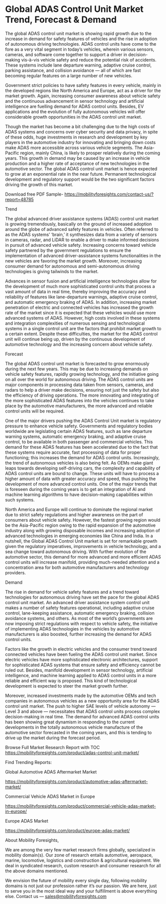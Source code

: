 # Global ADAS Control Unit Market Trend, Forecast & Demand
The global ADAS control unit market is showing rapid growth due to the increase in demand for safety features of vehicles and the rise in adoption of autonomous driving technologies. ADAS control units have come to the fore as a very vital segment in today’s vehicles, wherein various sensors, cameras, and software come together to support a driver in decision-making vis-à-vis vehicle safety and reduce the potential risk of accidents. These systems include lane departure warning, adaptive cruise control, parking assistance, and collision avoidance — all of which are fast becoming regular features on a large number of new vehicles.

Government strict policies to have safety features in every vehicle, mainly in the developed regions like North America and Europe, act as a driver for the market growth. Again, increasing consumer awareness about vehicle safety and the continuous advancement in sensor technology and artificial intelligence are fuelling demand for ADAS control units. Besides, EV applications and the evolution of fully autonomous vehicles will offer considerable growth opportunities in the ADAS control unit market.

Though the market has become a bit challenging due to the high costs of ADAS systems and concerns over cyber security and data privacy, in spite of these odds, huge investments in research and development by key players in the automotive industry for innovating and bringing down costs make ADAS more accessible across various vehicle segments. The Asia-Pacific region, mainly China, is likely to prosper relatively during the coming years. This growth in demand may be caused by an increase in vehicle production and a higher rate of acceptance of new technologies in the automotive sector. The global ADAS control unit market is hence expected to grow at an exponential rate in the near future. Permanent technological development and regulatory support would be the two significant factors driving the growth of this market.

Download free PDF Sample- https://mobilityforesights.com/contact-us/?report=48785

Trend

The global advanced driver assistance systems (ADAS) control unit market is growing tremendously, basically on the ground of increased adoption around the globe of advanced safety features in vehicles. Often referred to as the ADAS systems’ ‘brain,’ it synthesizes data from a variety of sensors in cameras, radar, and LiDAR to enable a driver to make informed decisions in pursuit of advanced vehicle safety. Increasing concerns toward vehicle safety partnered by the government regulations to ensure the implementation of advanced driver-assistance systems functionalities in the new vehicles are favoring the market growth. Moreover, increasing consumer demand for autonomous and semi-autonomous driving technologies is giving tailwinds to the market.

Advances in sensor fusion and artificial intelligence technologies allow for the development of much more sophisticated control units that process a vast amount of data in real time, thereby improving the accuracy and reliability of features like lane-departure warnings, adaptive cruise control, and automatic emergency braking of ADAS. In addition, increasing market penetration of electric and connected vehicles has increased the growth rate of the market since it is expected that these vehicles would use more advanced systems of ADAS. However, high costs involved in these systems and integration complexities of numerous sensing and technological systems in a single control unit are the factors that prohibit market growth to a certain extent. Despite these difficulties, the market for the ADAS control unit will continue being up, driven by the continuous development of automotive technology and the increasing concern about vehicle safety.

Forecast

The global ADAS control unit market is forecasted to grow enormously during the next few years. This may be due to increasing demands on vehicle safety features, rapidly growing technology, and the initiative going on all over the world for autonomous driving. The ADAS control units are major components in processing data taken from sensors, cameras, and radars to help a driver make decisions, ensuring not just the safety but also the efficiency of driving operations. The more innovating and integrating of the more sophisticated ADAS features into the vehicles continues to take place by the automotive manufacturers, the more advanced and reliable control units will be required.

One of the major drivers pushing the ADAS Control Unit market is regulatory pressure to enhance vehicle safety. Governments and regulatory bodies worldwide are legislating certain ADAS features, such as lane departure warning systems, automatic emergency braking, and adaptive cruise control, to be available in both passenger and commercial vehicles. This demand for these ADAS features has been accelerated due to the fact that these systems require accurate, fast processing of data for proper functioning; this increases the demand for ADAS control units. Increasingly, the trend of autonomous vehicles is also being felt. As OEMs make giant leaps towards developing self-driving cars, the complexity and capability of ADAS control units are bound to change. These units will have to process a higher amount of data with greater accuracy and speed, thus pushing the development of more advanced control units. One of the major trends that is foreseen during the coming years is to get an integration of AI and machine learning algorithms to have decision-making capabilities within such systems.

North America and Europe will continue to dominate the regional market due to strict safety regulations and higher awareness on the part of consumers about vehicle safety. However, the fastest growing region would be the Asia-Pacific region owing to the rapid expansion of the automotive industry along with growing disposable incomes and increasing adoption of advanced technologies in emerging economies like China and India. In a nutshell, the Global ADAS Control Unit market is set for remarkable growth given the regulatory imperatives, improvements in vehicle technology, and a sea change toward autonomous driving. With further evolution of the automotive sector, this demand for more advanced and more efficient ADAS control units will increase manifold, providing much-needed attention and a concentration area for both automotive manufacturers and technology providers.

Demand

The rise in demand for vehicle safety features and a trend toward technologies for autonomous driving have set the pace for the global ADAS control unit market. An advanced driver assistance system control unit makes a number of safety features operational, including adaptive cruise control, lane-keeping assistance, automatic emergency braking, collision avoidance systems, and others. As most of the world’s governments are now imposing strict regulations with respect to vehicle safety, the initiative of implementing ADAS technologies in the vehicles by automotive manufacturers is also boosted, further increasing the demand for ADAS control units.

Factors like the growth in electric vehicles and the consumer trend toward connected vehicles have been fueling the ADAS control unit market. Since electric vehicles have more sophisticated electronic architectures, support for sophisticated ADAS systems that ensure safety and efficiency cannot be ruled out. Besides, manifold development in sensor technology, artificial intelligence, and machine learning applied to ADAS control units in a more reliable and efficient way is proposed. This kind of technological development is expected to steer the market growth further.

Moreover, increased investments made by the automotive OEMs and tech companies in autonomous vehicles as a new opportunity area for the ADAS control unit market. The push to higher SAE levels of vehicle autonomy — Level 3 and above — necessitates that ADAS control units process complex decision-making in real time. The demand for advanced ADAS control units has been showing great dynamism in responding to the current developments in the totally autonomous vehicle manufacture of the automotive sector forecasted in the coming years, and this is tending to drive up the market during the forecast period.

Browse Full Market Research Report with TOC https://mobilityforesights.com/product/adas-control-unit-market/

Find Trending Reports:

Global Automotive ADAS Aftermarket Market

https://mobilityforesights.com/product/automotive-adas-aftermarket-market/

Commercial Vehicle ADAS Market in Europe

https://mobilityforesights.com/product/commercial-vehicle-adas-market-in-europe/

Europe ADAS Market

https://mobilityforesights.com/product/europe-adas-market/

About Mobility Foresights,

We are among the very few market research firms globally, specialized in mobility domain(s). Our zone of research entails automotive, aerospace, marine, locomotive, logistics and construction & agricultural equipment. We deal in syndicated research, custom research and consumer research for all the above domains mentioned.

We envision the future of mobility every single day, following mobility domains is not just our profession rather it’s our passion. We are here, just to serve you in the most ideal way and your fulfillment is above everything else. Contact us — sales@mobilityforesights.com
